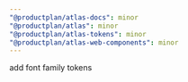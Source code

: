 ```yaml
---
"@productplan/atlas-docs": minor
"@productplan/atlas": minor
"@productplan/atlas-tokens": minor
"@productplan/atlas-web-components": minor
---
```


add font family tokens
